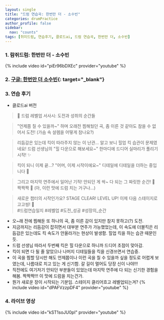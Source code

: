 ```yaml
---
layout: single
title: "드럼 연습곡: 한번만 더 - 소수빈"
categories: drumPractice
author_profile: false
sidebar:
  nav: "counts"
tags: [취미드럼, 연습후기, 클로드ai, 드럼 연습곡, 한번만 더, 소수빈]
---
```


### 1. 람쥐드럼: 한번만 더 - 소수빈

{% include video id="piEr96bDXEc" provider="youtube" %}


### 2. [구글: 한번만 더 소수빈](https://www.google.com/search?q=%ED%95%9C%EB%B2%88%EB%A7%8C+%EB%8D%94+%EC%86%8C%EC%88%98%EB%B9%88&oq=%ED%95%9C%EB%B2%88%EB%A7%8C+%EB%8D%94+%EC%86%8C%EC%88%98%EB%B9%88&gs_lcrp=EgZjaHJvbWUyBggAEEUYOTIGCAEQRRg9MgYIAhBFGD0yBggDEEUYPdIBCDM4NTRqMGoxqAIAsAIA&sourceid=chrome&ie=UTF-8){: target="_blank"}

### 3. 연습 후기
- 클로드ai 버전
> 🌟 드럼 레벨업 서사시: 도전과 성취의 순간들

> "언제쯤 칠 수 있을까~" 하며 오래전 찜해뒀던 곡,
> 좀 이른 것 같아도 참을 수 없어서 도전! 
> (가슴 속 설렘을 어떻게 참나요?)

> 리듬감은 있는데 킥이 따라주지 않는 이 난관...
> 알고 보니 힐업 킥 습관이 문제였네요!
> 드럼 선생님의 "힐 다운으로 해보세요~" 한마디에
> 드디어 실마리가 풀리기 시작! ✨

> 킥이 되니 이제 끝...? 
> "어머, 이제 시작이에요~" 
> 디테일에 디테일을 더하는 중입니다 💪

> 그리고 마지막 연주에서 일어난 기적!
> 안되던 게 싹~ 다 되는 그 짜릿한 순간!
> 👏 짝짝짝 👏
> (아, 이런 맛에 드럼 치는 거구나...)

> 새로운 챕터의 시작인가요?
> STAGE CLEAR! LEVEL UP! 
> 이제 다음 스테이지로 고고씽! 🚀<br>
> #드럼연습일지 #레벨업 #도전_성공 #성장의_순간

- 오~래 전에 찜해둔 또 하나의 곡, 좀 이른 감이 있지만 참지 못하고(?) 도전.
- 지금까지는 리듬감이 잡히면서 대부분 연주가 가능했었는데, 이 속도에 더블킥은 리듬감은 있는데도 킥 속도가 안올라가는 현상이 발생함. 힐업 킥을 하는 습관 때문인 듯.
- 드럼 선생님 따라서 두번째 킥은 힐 다운으로 하니까 드디어 초점이 맞아감.
- 킥이 되면 다 될 줄 알았으나 나머지 디테일들을 킥을 신경쓰면서 연습중.
- 이 곡을 찜할 당시만 해도 언제쯤이나 이런 곡을 칠 수 있을까 싶을 정도로 어렵게 보였는데, 나름대로 치고 있는 게 신기함. 갈 길이 멀어도 당장 신이 나야!!!
- 직전에도 여기저기 안되던 부분들이 있었는데 마지막 연주에 다 되는 신기한 경험을 해봄. 짝짝짝!!! 이 맛에 드럼을 치는건가.
- 뭔가 새로운 장이 시작되는 기분임. 스테이지 클리어흐고 레벨업되는겨?
{% include video id="dPAFVzzpDF4" provider="youtube" %}

### 4. 라이브 영상

{% include video id="kST1soJU0pI" provider="youtube" %}